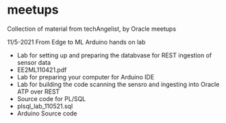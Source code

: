 # meetups
Collection of material from techAngelist, by Oracle meetups

11/5-2021 From Edge to ML Arduino hands on lab
- Lab for setting up and preparing the databvase for REST ingestion of sensor data
-   EE2ML110421.pdf
- Lab for preparing your computer for Arduino IDE
- Lab for building the code scanning the sensro and ingesting into Oracle ATP over REST
- Source code for PL/SQL 
- plsql_lab_110521.sql
- Arduino Source code
